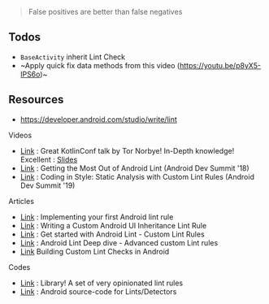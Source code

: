 > False positives are better than false negatives

## Todos
- `BaseActivity` inherit Lint Check
- ~Apply quick fix data methods from this video (https://youtu.be/p8yX5-lPS6o)~

## Resources

- https://developer.android.com/studio/write/lint

Videos
- [Link](https://youtu.be/p8yX5-lPS6o) : Great KotlinConf talk by Tor Norbye! In-Depth knowledge! Excellent : [Slides](https://resources.jetbrains.com/storage/products/kotlinconf2017/slides/KotlinConf+Lint+Slides.pdf)
- [Link](https://youtu.be/ffH-LD5uP4s) : Getting the Most Out of Android Lint (Android Dev Summit '18)
- [Link](https://youtu.be/jCmJWOkjbM0) : Coding in Style: Static Analysis with Custom Lint Rules (Android Dev Summit '19)

Articles
- [Link](https://proandroiddev.com/implementing-your-first-android-lint-rule-6e572383b292) : Implementing your first Android lint rule
- [Link](https://medium.com/@roderiklagerweij/writing-a-custom-android-ui-inheritance-lint-rule-9af254480399) : Writing a Custom Android UI Inheritance Lint Rule
- [Link](https://jayrambhia.com/blog/android-lint) : Get started with Android Lint - Custom Lint Rules
- [Link](https://jayrambhia.com/blog/android-lint-ref) : Android Lint Deep dive - Advanced custom Lint rules
- [Link](https://www.bignerdranch.com/blog/building-custom-lint-checks-in-android/) Building Custom Lint Checks in Android

Codes
- [Link](https://github.com/vanniktech/lint-rules) : Library! A set of very opinionated lint rules
- [Link](https://android.googlesource.com/platform/tools/base/+/refs/heads/studio-master-dev/lint/libs/lint-checks/src/main/java/com/android/tools/lint/checks) : Android source-code for Lints/Detectors
